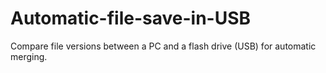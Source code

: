 # Automatic-file-save-in-USB
Compare file versions between a PC and a flash drive (USB) for automatic merging.
